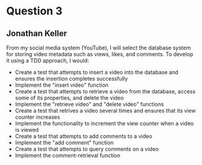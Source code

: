 # Question 3
## Jonathan Keller

From my social media system (YouTube), I will select the database system for storing video metadata such as views, likes, and comments. To develop it using a TDD approach, I would:

- Create a test that attempts to insert a video into the database and ensures the insertion completes successfully
- Implement the "insert video" function
- Create a test that attempts to retrieve a video from the database, access some of its properties, and delete the video
- Implement the "retrieve video" and "delete video" functions
- Create a test that retrives a video several times and ensures that its view counter increases
- Implement the functionality to increment the view counter when a video is viewed
- Create a test that attempts to add comments to a video
- Implement the "add comment" function
- Create a test that attempts to query comments on a video
- Implement the comment-retrieval function
